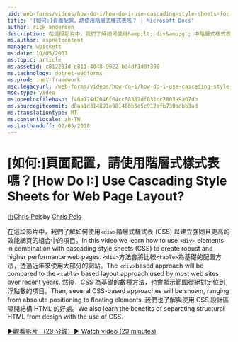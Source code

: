```yaml
---
uid: web-forms/videos/how-do-i/how-do-i-use-cascading-style-sheets-for-web-page-layout
title: '[如何:]頁面配置，請使用階層式樣式表嗎？ | Microsoft Docs'
author: rick-anderson
description: 在這段影片中，我們了解如何使用&amp;lt; div&amp;gt; 中階層式樣式表 (CSS) 來建立 web p 強固且更高的效能結合項目...
ms.author: aspnetcontent
manager: wpickett
ms.date: 10/05/2007
ms.topic: article
ms.assetid: c812231d-e811-4048-9922-b34df1d0f300
ms.technology: dotnet-webforms
ms.prod: .net-framework
msc.legacyurl: /web-forms/videos/how-do-i/how-do-i-use-cascading-style-sheets-for-web-page-layout
msc.type: video
ms.openlocfilehash: f40a174d2046f64cc98382df031cc2803a9a07db
ms.sourcegitcommit: d8aa1d314891e981460b5e5c912afb730adbb3ad
ms.translationtype: MT
ms.contentlocale: zh-TW
ms.lasthandoff: 02/05/2018
---
```

<a name="how-do-i-use-cascading-style-sheets-for-web-page-layout"></a><span data-ttu-id="e850c-104">[如何:]頁面配置，請使用階層式樣式表嗎？</span><span class="sxs-lookup"><span data-stu-id="e850c-104">[How Do I:] Use Cascading Style Sheets for Web Page Layout?</span></span>
====================
<span data-ttu-id="e850c-105">由[Chris Pels](https://twitter.com/chrispels)</span><span class="sxs-lookup"><span data-stu-id="e850c-105">by [Chris Pels](https://twitter.com/chrispels)</span></span>

<span data-ttu-id="e850c-106">在這段影片中，我們了解如何使用`<div>`階層式樣式表 (CSS) 以建立強固且更高的效能網頁的組合中的項目。</span><span class="sxs-lookup"><span data-stu-id="e850c-106">In this video we learn how to use `<div>` elements in combination with cascading style sheets (CSS) to create robust and higher performance web pages.</span></span> <span data-ttu-id="e850c-107">`<div>`方法會將比較`<table>`為基礎的配置方法，透過近年來使用大部分的網站。</span><span class="sxs-lookup"><span data-stu-id="e850c-107">The `<div>`based approach will be compared to the `<table>` based layout approach used by most web sites over recent years.</span></span> <span data-ttu-id="e850c-108">然後，CSS 為基礎的數種方法，也會顯示範圍從絕對定位到浮點數的項目。</span><span class="sxs-lookup"><span data-stu-id="e850c-108">Then, several CSS-based approaches will be shown, ranging from absolute positioning to floating elements.</span></span> <span data-ttu-id="e850c-109">我們也了解與使用 CSS 設計區隔開結構 HTML 的好處。</span><span class="sxs-lookup"><span data-stu-id="e850c-109">We also learn the benefits of separating structural HTML from design with the use of CSS.</span></span>

[<span data-ttu-id="e850c-110">&#9654;觀看影片 （29 分鐘）</span><span class="sxs-lookup"><span data-stu-id="e850c-110">&#9654; Watch video (29 minutes)</span></span>](https://channel9.msdn.com/Blogs/ASP-NET-Site-Videos/how-do-i-use-cascading-style-sheets-for-web-page-layout)
